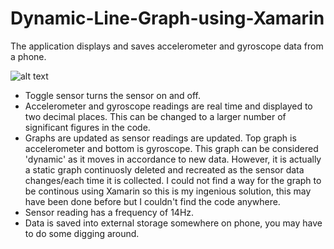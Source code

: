 # Dynamic-Line-Graph-using-Xamarin

The application displays and saves accelerometer and gyroscope data from a phone.

![alt text](https://github.com/DeAsianOne/Dynamic-Line-Graph-using-Xamarin/blob/main/_Images/App.jpg?raw=true)

- Toggle sensor turns the sensor on and off.
- Accelerometer and gyroscope readings are real time and displayed to two decimal places. This can be changed to a larger number of significant figures in the code.
- Graphs are updated as sensor readings are updated. Top graph is accelerometer and bottom is gyroscope. This graph can be considered 'dynamic' as it moves in accordance to new data. However, it is actually a static graph continuosly deleted and recreated as the sensor data changes/each time it is collected. I could not find a way for the graph to be continous using Xamarin so this is my ingenious solution, this may have been done before but I couldn't find the code anywhere.
- Sensor reading has a frequency of 14Hz.
- Data is saved into external storage somewhere on phone, you may have to do some digging around. 
